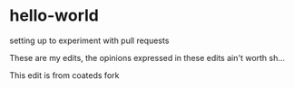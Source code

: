 
# hello-world
setting up to experiment with pull requests

These are my edits, the opinions expressed in these edits ain't worth sh...

This edit is from coateds fork
